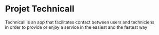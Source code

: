 # Projet Technicall
Technicall is an app that facilitates contact between users and techniciens in order to provide or enjoy a service in the easiest and the fastest way
